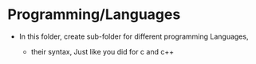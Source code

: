 # Programming/Languages

* In this folder, create sub-folder for different programming Languages,

    * their syntax, Just like you did for c and c++
